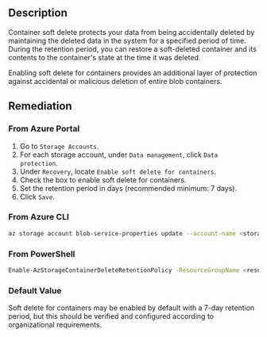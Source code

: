 ## Description

Container soft delete protects your data from being accidentally deleted by maintaining the deleted data in the system for a specified period of time. During the retention period, you can restore a soft-deleted container and its contents to the container's state at the time it was deleted.

Enabling soft delete for containers provides an additional layer of protection against accidental or malicious deletion of entire blob containers.

## Remediation

### From Azure Portal

1. Go to `Storage Accounts`.
2. For each storage account, under `Data management`, click `Data protection`.
3. Under `Recovery`, locate `Enable soft delete for containers`.
4. Check the box to enable soft delete for containers.
5. Set the retention period in days (recommended minimum: 7 days).
6. Click `Save`.

### From Azure CLI

```bash
az storage account blob-service-properties update --account-name <storage-account> --resource-group <resource-group> --enable-container-delete-retention true --container-delete-retention-days <retention-days>
```

### From PowerShell

```bash
Enable-AzStorageContainerDeleteRetentionPolicy -ResourceGroupName <resource-group> -StorageAccountName <storage-account> -RetentionDays <retention-days>
```

### Default Value

Soft delete for containers may be enabled by default with a 7-day retention period, but this should be verified and configured according to organizational requirements.

